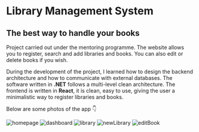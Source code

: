 # Library Management System
## The best way to handle your books

Project carried out under the mentoring programme. The website allows you to register, search and add libraries and books. You can also edit or delete books if you wish.

During the development of the project, I learned how to design the backend architecture and how to communicate with external databases. The software written in **.NET** follows a multi-level clean architecture. The frontend is written in **React**, it is clean, easy to use, giving the user a minimalistic way to register libraries and books.

Below are some photos of the app 👇

![homepage](https://github.com/dezsokee/library-man-system/assets/67786773/dcf750b1-3b8c-4bb8-8d51-d3325db9d21a)
![dashboard](https://github.com/dezsokee/library-man-system/assets/67786773/f659ed7f-2170-4849-888d-e5054b4a723e)
![library](https://github.com/dezsokee/library-man-system/assets/67786773/479d0612-b20a-4349-863f-a1cefc3cb19e)
![newLibrary](https://github.com/dezsokee/library-man-system/assets/67786773/802af004-cb84-4341-a86d-02ccbcd64afa)
![editBook](https://github.com/dezsokee/library-man-system/assets/67786773/2aa455fc-b139-4ada-b3c0-b673f74fb1d1)

